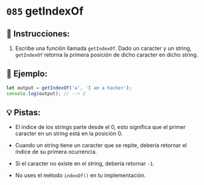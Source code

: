 # `085` getIndexOf

## 📝 Instrucciones: 

1. Escribe una función llamada `getIndexOf`. Dado un caracter y un string, `getIndexOf` retorna la primera posición de dicho caracter en dicho string.

## 📎 Ejemplo:

```js
let output = getIndexOf('a', 'I am a hacker');
console.log(output); // --> 2
```

## 💡 Pistas:

+ El índice de los strings parte desde el 0, esto significa que el primer caracter en un string está en la posición 0.

+ Cuando un string tiene un caracter que se repite, debería retornar el índice de su primera ocurrencia.

+ Si el caracter no existe en el string, debería retornar `-1`.

+ No uses el método `indexOf()` en tu implementación.
